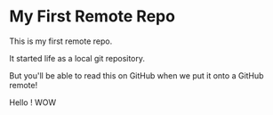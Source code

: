 # My First Remote Repo

This is my first remote repo.

It started life as a local git repository.

But you'll be able to read this on GitHub when we put it onto a GitHub remote!

Hello !
WOW
